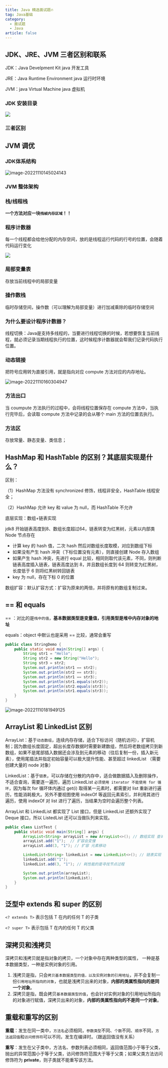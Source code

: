 ```yaml
---
title: Java 精选面试题🔥
tag: Java基础
category:
  - 面试题
  - Java
article: false
---
```


## JDK、JRE、JVM 三者区别和联系

JDK：Java Develpment Kit    java 开发工具

JRE：Java Runtime Environment   java 运行时环境

JVM：java Virtual Machine    java 虚拟机

### JDK 安装目录

![](https://cdn.jsdelivr.net/gh/itmarico/image-repository/img/image-20221110144358619.png)

### 三者区别

## JVM 调优

### JDK体系结构

![image-20221110145024143](https://cdn.jsdelivr.net/gh/itmarico/image-repository/img/image-20221110145024143.png)

### JVM 整体架构

### 栈/线程栈

 **一个方法对应一块`栈帧内存区域`！！**

### 程序计数器

每一个线程都会给他分配的内存空间，放的是线程运行代码的行号的位置，会随着代码运行变化

![](https://cdn.jsdelivr.net/gh/itmarico/image-repository/img/JVM%E5%86%85%E5%AD%98%E6%A8%A1%E5%9E%8B.png)

### 局部变量表

存放当前线程中的局部变量

### 操作数栈

临时存储空间，操作数（可以理解为局部变量）进行加减乘除的临时存储空间

### 为什么要设计程序计数器？

线程切换：Java是支持多线程的，当要进行线程切换的时候，若想要恢复当前线程，就必须记录当期线程执行的位置，这时候程序计数器就会帮我们记录代码执行位置。

### 动态链接

把符号应用转为直接引用，就是指向对应 compute 方法对应的内存地址。

![image-20221110160304947](https://cdn.jsdelivr.net/gh/itmarico/image-repository/img/image-20221110160304947.png)

### 方法出口

当 coumpute 方法执行的过程中，会将线程位置保存在 compute 方法中，当执行完毕后，会读取 compute 方法中记录的会从哪个 main 方法的位置去执行。

### 方法区

存放常量、静态变量、类信息；

## HashMap 和 HashTable 的区别？其底层实现是什么？

区别：

（1）HashMap 方法没有 synchronized 修饰，线程非安全，HashTable 线程安全；

（2）HashMap 允许 key 和 value 为 null，而 HashTable 不允许

底层实现：数组+链表实现

jdk8 开始链表高度到8、数组长度超过64，链表转变为红黑树，元素以内部类 Node 节点存在

- 计算 key 的 hash 值，二次 hash 然后对数组长度取模，对应到数组下标
- 如果没有产生 hash 冲突（下标位置没有元素），则直接创建 Node 存入数组
- 如果产生 hash 冲突，先进行 equal 比较，相同则取代该元素，不同，则判断链表高度插入链表，链表高度达到 8，并且数组长度到 64 则转变为红黑树，长度低于 6 则将红黑树转回链表
- key 为 null，存在下标 0 的位置

数组扩容：默认扩容方式：扩容为原来的两倍，并将原有的数组复制过来。

## == 和 equals

== ：对比的是`栈中的值`，**基本数据类型是变量值，引用类型是堆中内存对象的地址**

equals：object 中默认也是采用 == 比较，通常会重写

```java
public class StringDemo {
    public static void main(String[] args) {
        String str1 = "Hello";
        String str2 = new String("Hello");
        String str3 = str2;
        System.out.println(str1 == str2);
        System.out.println(str2 == str3); 
        System.out.println(str1 == str3);
        System.out.println(str1.equals(str2));
        System.out.println(str2.equals(str3));
        System.out.println(str1.equals(str3));
    }
}
```

![image-20221110181949125](https://cdn.jsdelivr.net/gh/itmarico/image-repository/img/image-20221110181949125.png)

## ArrayList 和 LinkedList 区别

ArrayList：基于`动态数组`，连续内存存储，适合下标访问（随机访问），扩容机制；因为数组长度固定，超出长度存数据时需要新建数组，然后将老数组拷贝到新数组，如果不是尾部插入数据还会涉及到元素的移动（往后复制一份，插入新元素），使用尾插法并指定初始容量可以极大提升性能、甚至超过 linkedList （需要创建大量的 node 对象）

LinkedList：基于`链表`，可以存储在分散的内存中，适合做数据插入及删除操作，不适合查询，需要逐一遍历，遍历 LinkedList `必须使用 iterator 不能使用 for 循环`，因为每次 for 循环体内通过 get(i) 取得某一元素时，都需要对 list 重新进行遍历，性能消耗极大。另外不要视图使用 indexOf 等返回元素索引，并利用其进行遍历，使用 indexOf 对 list 进行了遍历，当结果为空时会遍历整个列表。

ArrayList 和 LinkedList 都实现了 List 接口，但是 LinkedList 还额外实现了 Deque 接口，所以 ListedList 还可以当做队列来实现。

```java
public class ListTest {
    public static void main(String[] args) {
        ArrayList<String> arrayList = new ArrayList<>(); // 数组实现 查询快
        arrayList.add("1");  // 扩容会变慢
        arrayList.add(3, "1"); // 扩容 元素移动

        LinkedList<String> linkedList = new LinkedList<>(); // 链表实现  增删快
        linkedList.add("1");
        linkedList.add(3, "1"); // 耗性能的是寻找节点过程

        System.out.println(arrayList);
        System.out.println(linkedList);
    }
}
```

## 泛型中 extends 和 super 的区别

`<? extends T>` 表示包括 T 在内的任何 T 的子类

`<? super T>` 表示包括 T 在内的任何 T 的父类

## 深拷贝和浅拷贝

深拷贝和浅拷贝就是指对象的拷贝，一个对象中存在两种类型的属性， 一种是基本数据类型，一种是实例对象的引用。

1. 浅拷贝是指，只会`拷贝基本数据类型的值，以及实例对象的引用地址`，并不会复制一份`引用地址所指向的对象`，也就是浅拷贝出来的对象，**内部的类属性指向的是同一个对象**。
2. 深拷贝是指，既会拷贝`基本数据类型的值`，也会针对实例对象的引用地址所指向的对象进行赋值，深拷贝出来的对象，**内部的类属性指向的不是同一个对象**。

## 重载和重写的区别

**重载**：发生在同一类中，`方法名`必须相同，`参数类型`不同、`个数`不同、`顺序`不同，`方法返回值`和`访问修饰符`可以不同，发生在编译时。（跟返回值没有关系）

**重写**：发生在父子类中，方法名、参数列表必须相同，返回值范围小于等于父类，抛出的异常范围小于等于父类，访问修饰符范围大于等于父类；如果父类方法访问修饰符为 **private**，则子类就不能重写该方法。
